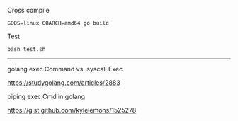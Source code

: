 Cross compile

```
GOOS=linux GOARCH=amd64 go build
```

Test

```
bash test.sh
```

---

golang exec.Command vs. syscall.Exec

https://studygolang.com/articles/2883

piping exec.Cmd in golang

https://gist.github.com/kylelemons/1525278
